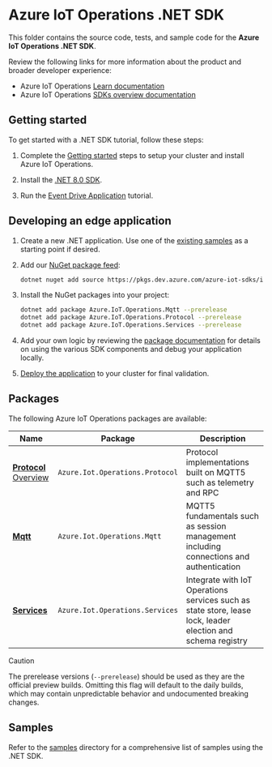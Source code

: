 # Azure IoT Operations .NET SDK

This folder contains the source code, tests, and sample code for the **Azure IoT Operations .NET SDK**. 

Review the following links for more information about the product and broader developer experience:

* Azure IoT Operations [Learn documentation](https://learn.microsoft.com/azure/iot-operations/)
* Azure IoT Operations [SDKs overview documentation](/doc)

## Getting started

To get started with a .NET SDK tutorial, follow these steps:
 
1. Complete the [Getting started](/README.md#getting-started) steps to setup your cluster and install Azure IoT Operations.

1. Install the [.NET 8.0 SDK](https://dotnet.microsoft.com/download/dotnet/8.0).

1. Run the [Event Drive Application](tutorial/EventDrivenApp) tutorial.

## Developing an edge application

1. Create a new .NET application. Use one of the [existing samples](samples) as a starting point if desired.

1. Add our [NuGet package feed](https://dev.azure.com/azure-iot-sdks/iot-operations/_artifacts/feed/preview):

    ```bash
    dotnet nuget add source https://pkgs.dev.azure.com/azure-iot-sdks/iot-operations/_packaging/preview/nuget/v3/index.json -n AzureIoTOperations
    ```

1. Install the NuGet packages into your project:

    ```bash
    dotnet add package Azure.IoT.Operations.Mqtt --prerelease
    dotnet add package Azure.IoT.Operations.Protocol --prerelease
    dotnet add package Azure.IoT.Operations.Services --prerelease
    ```

1. Add your own logic by reviewing the [package documentation](#packages) for details on using the various SDK components and debug your application locally.

1. [Deploy the application](/doc/deploy.md) to your cluster for final validation.

## Packages

The following Azure IoT Operations packages are available:

| Name | Package | Description |
|-|-|-|
| [**Protocol**](src/Azure.Iot.Operations.Protocol) [Overview](/src) | `Azure.Iot.Operations.Protocol` | Protocol implementations built on MQTT5 such as telemetry and RPC |
| [**Mqtt**](src/Azure.Iot.Operations.Mqtt) | `Azure.Iot.Operations.Mqtt` | MQTT5 fundamentals such as session management including connections and authentication |
| [**Services**](src/Azure.Iot.Operations.Services) | `Azure.Iot.Operations.Services` | Integrate with IoT Operations services such as state store, lease lock, leader election and schema registry |

> [!CAUTION]
> The prerelease versions (`--prerelease`) should be used as they are the official preview builds. Omitting this flag will default to the daily builds, which may contain unpredictable behavior and undocumented breaking changes.
 
## Samples

Refer to the [samples](samples) directory for a comprehensive list of samples using the .NET SDK.
